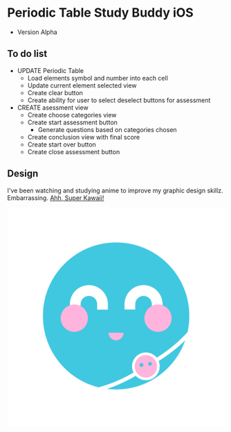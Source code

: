 # Periodic Table Study Buddy iOS

- Version Alpha

## To do list

- UPDATE Periodic Table
	- Load elements symbol and number into each cell
	- Update current element selected view
	- Create clear button
	- Create ability for user to select deselect buttons for assessment
- CREATE asessment view
	- Create choose categories view
	- Create start assessment button
		- Generate questions based on categories chosen
	- Create conclusion view with final score
	- Create start over button
	- Create close assessment button

## Design

I've been watching and studying anime to improve my graphic design skillz. Embarrassing. [Ahh, Super Kawaii!](https://www.youtube.com/watch?v=Kgjkth6BRRY)

![Cute Atom](/PeriodicTableStudyBuddy/Assets.xcassets/hydrogen.imageset/hydrogen.png)
